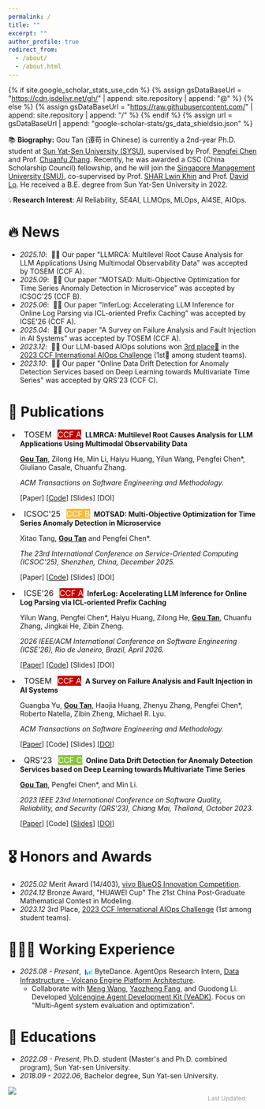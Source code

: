 ```yaml
---
permalink: /
title: ""
excerpt: ""
author_profile: true
redirect_from: 
  - /about/
  - /about.html
---
```


{% if site.google_scholar_stats_use_cdn %}
{% assign gsDataBaseUrl = "https://cdn.jsdelivr.net/gh/" | append: site.repository | append: "@" %}
{% else %}
{% assign gsDataBaseUrl = "https://raw.githubusercontent.com/" | append: site.repository | append: "/" %}
{% endif %}
{% assign url = gsDataBaseUrl | append: "google-scholar-stats/gs_data_shieldsio.json" %}

<span class='anchor' id='about-me'></span>

📚 **Biography:** Gou Tan (谭苟 in Chinese) is currently a 2nd-year Ph.D. student at [Sun Yat-Sen University (SYSU)](https://www.sysu.edu.cn/sysuen/), supervised by Prof. [Pengfei Chen](https://cse.sysu.edu.cn/teacher/ChenPengfei) and Prof. [Chuanfu Zhang](https://ssse.sysu.edu.cn/teacher/311). Recently, he was awarded a CSC (China Scholarship Council) fellowship, and he will join the [Singapore Management University (SMU)](https://rise.smu.edu.sg/), co-supervised by Prof. [SHAR Lwin Khin](https://faculty.smu.edu.sg/profile/shar-lwin-khin-6796) and Prof. [David Lo](http://www.mysmu.edu/faculty/davidlo/). He received a B.E. degree from Sun Yat-Sen University in 2022.

💡**Research Interest**: AI Reliability, SE4AI, LLMOps, MLOps, AI4SE, AIOps.
<!-- Haiyu Huang is currently a research assistant at [Sun Yat-Sen University](https://cse.sysu.edu.cn/), advised by Professor [Pengfei Chen](https://cse.sysu.edu.cn/content/3747). Previously, he received a B.E. in CSE from Sun Yat-Sen University in 2023. He has interned at [Alibaba Cloud](https://cn.aliyun.com/), [Huawei](https://www.huawei.com/), and [Ant Group](https://www.antgroup.com/) in Cloud Native Application Performance Management related departments, developing algorithms and solving real-world problems. -->


# 🔥 News
- *2025.10*: &nbsp;🎉🎉 Our paper "LLMRCA: Multilevel Root Cause Analysis for LLM Applications Using Multimodal Observability Data" was accepted by TOSEM (CCF A).
- *2025.09*: &nbsp;🎉🎉 Our paper "MOTSAD: Multi-Objective Optimization for Time Series Anomaly Detection in Microservice" was accepted by ICSOC'25 (CCF B).
- *2025.06*: &nbsp;🎉🎉 Our paper "InferLog: Accelerating LLM Inference for Online Log Parsing via ICL-oriented Prefix Caching" was accepted by ICSE'26 (CCF A).
- *2025.04*: &nbsp;🎉🎉 Our paper "A Survey on Failure Analysis and Fault Injection in AI Systems" was accepted by TOSEM (CCF A).
- *2023.12*: &nbsp;🎉🎉 Our LLM-based AIOps solutions won [3rd place🥉](https://mp.weixin.qq.com/s/KctBL78OgxSOzPXoeGfe5w) in the [2023 CCF International AIOps Challenge](https://www.aiops.cn/aiopschallenge/) \(1st🏅 among student teams\).
- *2023.10*: &nbsp;🎉🎉 Our paper "Online Data Drift Detection for Anomaly Detection Services based on Deep Learning towards Multivariate Time Series" was accepted by QRS'23 (CCF C).

<!-- <span style="  display: inline-block;  padding: 2px 10px;  background-color: #c00000;  color: white;  border-radius: 999px;  font-weight: bold;  font-size: 14px;  font-family: sans-serif;">CCFA</span>
<span style="  display: inline-block;  padding: 2px 10px;  background-color: #f4bc42;  color: white;  border-radius: 999px;  font-weight: bold;  font-size: 14px;  font-family: sans-serif;">CCFB</span>
<span style="  display: inline-block;  padding: 2px 10px;  background-color: #8bc23f;  color: white;  border-radius: 999px;  font-weight: bold;  font-size: 14px;  font-family: sans-serif;">CCFB</span> -->
<!-- - *2024.06*: &nbsp;🎉🎉 Our paper "TraStrainer: Adaptive Sampling for Distributed Traces with System Runtime State" has won an **<font color="red">ACM SIGSOFT Distinguished Paper award</font> 🏆**. -->


# 📝 Publications 

- &nbsp; <span class="badge" style="font-size:16px;">TOSEM</span> &nbsp;&nbsp;<span class="badge badge-ccf" style="font-size:16px; background-color:#c00000; color:white;">CCF A</span> &nbsp;**LLMRCA: Multilevel Root Causes Analysis for LLM Applications Using Multimodal Observability Data**

  <span style="font-size:14px;"> **<u>Gou Tan</u>**, Zilong He, Min Li, Haiyu Huang, Yilun Wang, Pengfei Chen*, Giuliano Casale, Chuanfu Zhang. </span>

  <span style="font-size:14px;"> *ACM Transactions on Software Engineering and Methodology.* </span>

  [Paper]
  [[Code](https://github.com/IntelligentDDS/LLMRCA)]
  [Slides]
  [DOI]


- &nbsp; <span class="badge" style="font-size:16px;">ICSOC'25</span> &nbsp;&nbsp;<span class="badge badge-ccf" style="font-size:16px; background-color:#f4bc42; color:white;">CCF B</span>  &nbsp;**MOTSAD: Multi-Objective Optimization for Time Series Anomaly Detection in Microservice**

  <span style="font-size:14px;"> Xitao Tang, **<u>Gou Tan</u>** and Pengfei Chen*. </span>

  <span style="font-size:14px;"> *The 23rd International Conference on Service-Oriented Computing (ICSOC'25), Shenzhen, China, December 2025.* </span>

  [Paper]
  [[Code](https://github.com/IntelligentDDS/MOTSAD)]
  [Slides]
  [DOI]


- &nbsp; <span class="badge" style="font-size:16px;">ICSE'26</span> &nbsp;&nbsp;<span class="badge badge-ccf" style="font-size:16px; background-color:#c00000; color:white;">CCF A</span> &nbsp;**InferLog: Accelerating LLM Inference for Online Log Parsing via ICL-oriented Prefix Caching**

  <span style="font-size:14px;"> Yilun Wang, Pengfei Chen*, Haiyu Huang, Zilong He, **<u>Gou Tan</u>**, Chuanfu Zhang, Jingkai He, Zibin Zheng. </span>

  <span style="font-size:14px;"> *2026 IEEE/ACM International Conference on Software Engineering (ICSE'26), Rio de Janeiro, Brazil, April 2026.* </span>

  [[Paper](https://arxiv.org/abs/2507.08523)]
  [[Code](https://github.com/wiluen/InferLog)]
  [Slides]
  [DOI]


- &nbsp; <span class="badge" style="font-size:16px;">TOSEM</span> &nbsp;&nbsp;<span class="badge badge-ccf" style="font-size:16px; background-color:#c00000; color:white;">CCF A</span> &nbsp;**A Survey on Failure Analysis and Fault Injection in AI Systems**

  <span style="font-size:14px;"> Guangba Yu, **<u>Gou Tan</u>**, Haojia Huang, Zhenyu Zhang, Pengfei Chen*, Roberto Natella, Zibin Zheng, Michael R. Lyu. </span>

  <span style="font-size:14px;"> *ACM Transactions on Software Engineering and Methodology.* </span>

  [[Paper](./files/tosem25/tosem25_AIFailure.pdf)]
  [Code]
  [Slides]
  [[DOI](https://dl.acm.org/doi/10.1145/3732777)]


- &nbsp; <span class="badge" style="font-size:16px;">QRS'23</span> &nbsp;&nbsp;<span class="badge badge-ccf" style="font-size:16px; background-color:#8bc23f; color:white;">CCF C</span> &nbsp;**Online Data Drift Detection for Anomaly Detection Services based on Deep Learning towards Multivariate Time Series**

  <span style="font-size:14px;"> **<u>Gou Tan</u>**, Pengfei Chen*, and Min Li. </span>

  <span style="font-size:14px;"> *2023 IEEE 23rd International Conference on Software Quality, Reliability, and Security (QRS'23), Chiang Mai, Thailand, October 2023.* </span>

  [[Paper](./files/qrs23/qrs23.pdf)]
  [Code]
  [[Slides](./files/qrs23/qrs23_slides.pdf)]
  [[DOI](https://ieeexplore.ieee.org/abstract/document/10366704)]


# 🎖 Honors and Awards
- *2025.02* Merit Award (14/403), [vivo BlueOS Innovation Competition](https://competition.atomgit.com/competitionInfo?id=4d59fdd1604b17529552a14449f5d460).
- *2024.12* Bronze Award, "HUAWEI Cup" The 21st China Post-Graduate Mathematical Contest in Modeling.
- *2023.12* 3rd Place, [2023 CCF International AIOps Challenge](https://www.aiops.cn/aiopschallenge/) (1st among student teams).

# 👩🏻‍💻 Working Experience
- *2025.08 - Present*, <img src="./images/00_bytedance.png" alt="ByteDance" style="height: 16px; vertical-align: middle; margin-left: 4px;"> ByteDance. AgentOps Research Intern, [Data Infrastructure - Volcano Engine Platform Architecture](https://jobs.volcengine.com/fyx/2025/join?token=MjsxNzUzODY3NTA2MzEyOzY2ODgyMzIyNjAwOTQ3NzI3NTA7NzUzMjgwMjI0OTc0MDgxNDU5OTsx).
  - Collaborate with [Meng Wang](https://mengwangbupt.github.io/), [Yaozheng Fang](https://fangyaozheng.github.io/), and Guodong Li. Developed [Volcengine Agent Development Kit (VeADK)](https://github.com/volcengine/veadk-python). Focus on "Multi-Agent system evaluation and optimization".

# 📖 Educations
- *2022.09 - Present*, Ph.D. student (Master's and Ph.D. combined program), Sun Yat-sen University.
- *2018.09 - 2022.06*, Bachelor degree, Sun Yat-sen University.

<!-- <a href="https://clustrmaps.com/site/1c4nh"  title="ClustrMaps"><img src="//www.clustrmaps.com/map_v2.png?d=f-lKHy6Grjqk77yNA1otBlUuiz92j29HbqsGM8PbneY&cl=ffffff" /></a> -->
<a href="https://clustrmaps.com/site/1c4nh"  title="ClustrMaps">
  <img 
    src="//www.clustrmaps.com/map_v2.png?d=f-lKHy6Grjqk77yNA1otBlUuiz92j29HbqsGM8PbneY&cl=ffffff" 
    style="display: block; margin: 0 auto; width: auto; /* 你可以根据需要调整宽度 */" 
  />
</a>

<!-- 页面最后更新时间 -->
<div style="text-align: right; margin-top: 0px; padding-right: 20px; color: #999; font-size: 12px;">
    Last Updated: <span id="last-updated"></span>
</div>

<script>
    function updateLastUpdated() {
        const lastModified = new Date(document.lastModified);
        const options = { 
            year: 'numeric', 
            month: 'short', 
            day: 'numeric',
            timeZone: 'Asia/Shanghai'
        };
        document.getElementById('last-updated').textContent = lastModified.toLocaleDateString('en-US', options);
    }
    
    updateLastUpdated();
</script>
  <!-- - GPA: 4.1/5.0; Rank: Top 10% -->

<!-- # 💬 Services
- *Reviewer:*  WWW 2024 -->

<!-- # 💻 Internships -->